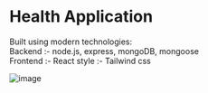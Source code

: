 # Health Application

Built using modern technologies:
<br>
Backend :- node.js, express, mongoDB, mongoose
<br>
Frontend :- React
style :- Tailwind css

![image](https://github.com/chirag412vijayvergiya/Health/assets/111374446/ef3a71f7-3f06-47cb-87ee-06bc492ed256)
